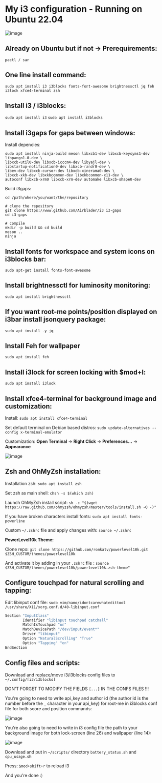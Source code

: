 # My i3 configuration - Running on Ubuntu 22.04

![image](https://github.com/s4tb0y/i3_conf/assets/85163610/1c1b544d-69a5-4f10-a405-ef8916715880)


## Already on Ubuntu but if not -> Prerequirements:
`pactl / sar`

## One line install command:
`sudo apt install i3 i3blocks fonts-font-awesome brightnessctl jq feh i3lock xfce4-terminal zsh`

## Install i3 / i3blocks:
`sudo apt install i3`
`sudo apt install i3blocks`

## Install i3gaps for gaps between windows:
Install depencies:

```
sudo apt install ninja-build meson libxcb1-dev libxcb-keysyms1-dev libpango1.0-dev \
libxcb-util0-dev libxcb-icccm4-dev libyajl-dev \
libstartup-notification0-dev libxcb-randr0-dev \
libev-dev libxcb-cursor-dev libxcb-xinerama0-dev \
libxcb-xkb-dev libxkbcommon-dev libxkbcommon-x11-dev \
autoconf libxcb-xrm0 libxcb-xrm-dev automake libxcb-shape0-dev
```

Build i3gaps:

```
cd /path/where/you/want/the/repository

# clone the repository
git clone https://www.github.com/Airblader/i3 i3-gaps
cd i3-gaps

# compile
mkdir -p build && cd build
meson ..
ninja
```

## Install fonts for workspace and system icons on i3blocks bar:
`sudo apt-get install fonts-font-awesome`

## Install brightnessctl for luminosity monitoring:
`sudo apt install brightnessctl`

## If you want root-me points/position displayed on i3bar install jsonquery package:
`sudo apt install -y jq`

## Install Feh for wallpaper
`sudo apt install feh`

## Install i3lock for screen locking with $mod+l:
`sudo apt install i3lock`

## Install xfce4-terminal for background image and customization:
Install: 
`sudo apt install xfce4-terminal`

Set default terminal on Debian based distros: `sudo update-alternatives --config x-terminal-emulator`

Customization: **Open Terminal** -> **Right Click** -> **Preferences...** -> **Appearance**

![image](https://github.com/s4tb0y/i3_conf/assets/85163610/aa2f07cb-f838-4c94-95d9-e520b4b7d69e)

## Zsh and OhMyZsh installation:
Installation zsh:
`sudo apt install zsh`

Set zsh as main shell:
`chsh -s $(which zsh)`

Launch OhMyZsh install script: `sh -c "$(wget https://raw.github.com/ohmyzsh/ohmyzsh/master/tools/install.sh -O -)"`

If you have broken characters install fonts: `sudo apt install fonts-powerline`

Custom `~/.zshrc` file and apply changes with: `source ~/.zshrc`

**PowerLevel10k Theme:**

Clone repo: `git clone https://github.com/romkatv/powerlevel10k.git $ZSH_CUSTOM/themes/powerlevel10k`

And activate it by adding in your `.zshrc` file : `source $ZSH_CUSTOM/themes/powerlevel10k/powerlevel10k.zsh-theme"`

## Configure touchpad for natural scrolling and tapping:
Edit libinput conf file:
`sudo vim/nano/idontcarewhatedittool /usr/share/X11/xorg.conf.d/40-libinput.conf`
```bash
Section "InputClass"
        Identifier "libinput touchpad catchall"
        MatchIsTouchpad "on"
        MatchDevicePath "/dev/input/event*"
        Driver "libinput"
        Option "NaturalScrolling" "True"
        Option "Tapping" "on"
EndSection
```

## Config files and scripts:
Download and replace/move i3/i3blocks config files to `~/.config/[i3/i3blocks]`

DON'T FORGET TO MODIFY THE FIELDS `[...]` IN THE CONFS FILES !!!

You're going to need to write api_key and author id (the author id is the number before the `_` character in your api_key) for root-me in i3blocks conf file for both score and position commands:

![image](https://github.com/s4tb0y/i3_conf/assets/85163610/bf4d3211-e72e-43ea-bf75-7e1a291fbcc8)


You're also going to need to write in i3 config file the path to your background image for both lock-screen (line 26) and wallpaper (line 14):

![image](https://github.com/s4tb0y/i3_conf/assets/85163610/0d1fa845-4823-4690-82c8-c238fffc27cc)


Download and put in `~/scripts/` directory `battery_status.sh` and `cpu_usage.sh` 

Press: `$mod+shift+r` to reload i3

And you're done :)

